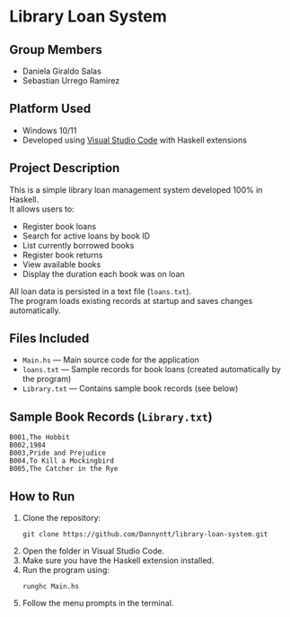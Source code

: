# Library Loan System

## Group Members
- Daniela Giraldo Salas
- Sebastian Urrego Ramirez

## Platform Used
- Windows 10/11
- Developed using [Visual Studio Code](https://code.visualstudio.com/) with Haskell extensions

## Project Description
This is a simple library loan management system developed 100% in Haskell.  
It allows users to:
- Register book loans
- Search for active loans by book ID
- List currently borrowed books
- Register book returns
- View available books
- Display the duration each book was on loan

All loan data is persisted in a text file (`loans.txt`).  
The program loads existing records at startup and saves changes automatically.

## Files Included
- `Main.hs` — Main source code for the application
- `loans.txt` — Sample records for book loans (created automatically by the program)
- `Library.txt` — Contains sample book records (see below)

## Sample Book Records (`Library.txt`)
```
B001,The Hobbit
B002,1984
B003,Pride and Prejudice
B004,To Kill a Mockingbird
B005,The Catcher in the Rye
```

## How to Run
1. Clone the repository:
    ```
    git clone https://github.com/Dannyntt/library-loan-system.git
    ```
2. Open the folder in Visual Studio Code.
3. Make sure you have the Haskell extension installed.
4. Run the program using:
    ```
    runghc Main.hs
    ```
6. Follow the menu prompts in the terminal.

